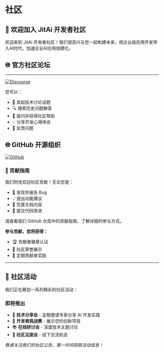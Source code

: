 # 社区

## 🎉 欢迎加入 JitAi 开发者社区

欢迎来到 JitAi 开发者社区！我们很高兴与您一起构建未来，把企业级应用开发带入AI时代，加速企业AI应用规模化。

## 🌐 官方社区论坛

---

[![Discourse](https://img.shields.io/badge/Discourse-论坛社区-orange?style=for-the-badge&logo=discourse)](https://forum.jit.pro/)

您可以：
- 📝 发起技术讨论话题
- 🔍 搜索历史问题解答
- 🤔 提问并获得社区帮助
- 💡 分享开发心得体会
- 🐛 反馈问题

## 🌐 GitHub 开源组织
[![GitHub](https://img.shields.io/badge/GitHub-jitai--team-blue?style=for-the-badge&logo=github)](https://github.com/jitai-team)

### 📖 贡献指南

我们热忱欢迎社区贡献！无论您是：
- 🐛 发现并报告 Bug
- 💡 提出功能建议
- 📝 完善文档内容
- 🔧 提交代码改进

请查看我们 GitHub 仓库中的贡献指南，了解详细的参与方式。

**参与贡献，您将获得：**
- 🏆 贡献者徽章认证
- 📢 社区荣誉展示
- 🎁 定期贡献者奖励

---

## 🎊 社区活动

我们正在筹划一系列精彩的社区活动：

### 即将推出
- 🎯 **技术分享会** - 定期邀请专家分享 AI 开发实践
- 🏅 **开发者挑战赛** - 展示您的创新项目
- 📚 **在线研讨会** - 深度技术主题讨论
- 🎉 **社区见面会** - 线下交流机会

*敬请关注我们的社区公告，第一时间获取活动信息！*

